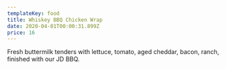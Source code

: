 ```yaml
---
templateKey: food
title: Whiskey BBQ Chicken Wrap
date: 2020-04-01T00:00:31.899Z
price: 16
---
```


Fresh buttermilk tenders with lettuce, tomato, aged cheddar, bacon, ranch, finished with our JD BBQ.
